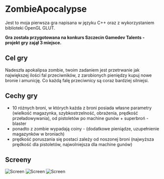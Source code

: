 # ZombieApocalypse

Jest to moja pierwsza gra napisana w języku C++ oraz z wykorzystaniem biblioteki OpenGL GLUT. 

<b>Gra została przygotowana na konkurs Szczecin Gamedev Talents - projekt gry zajął 3 miejsce.</b>

## Cel gry
Nadeszła apokalipsa zombie, twoim zadaniem jest przetrwanie jak największej ilości fal przeciwników, z zarobionych pieniędzy kupuj nowe bronie i amunicję.
Co każdą falę przeciwnicy są coraz bardziej silniejsi.


## Cechy gry
- 10 różnych broni, w których każda z broni posiada własne parametry (wielkość magazynka, szybkostrzelność, obrażenia, prędkość
przeładowywania),
od pistoletów po machine gunów + superbroń - blaster
- ponadto z zombie wypadają coiny - (dodatkowe pieniądze, uzupełnienie magazynków w broniach)
- prędkość poruszania się postaci zależy od noszonej broni (najwyższa prędkość dla pistoletów, najwolniejsza dla machine gunów)

## Screeny
![Screen](https://i.imgur.com/6tMbyhF.png)
![Screen](https://i.imgur.com/nhu6uT4.png)
![Screen](https://i.imgur.com/v5sv82o.png)
